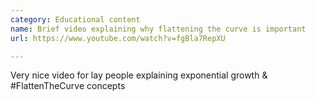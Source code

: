 ```yaml
---
category: Educational content
name: Brief video explaining why flattening the curve is important
url: https://www.youtube.com/watch?v=fgBla7RepXU

---
```


Very nice video for lay people explaining exponential growth & #FlattenTheCurve concepts